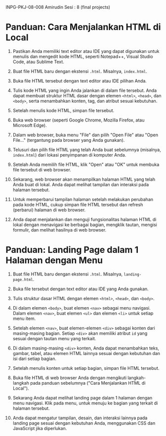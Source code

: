 INPG-PKJ-08-008
Amirudin
Sesi : 8 (final projects)




# Panduan: Cara Menjalankan HTML di Local

1. Pastikan Anda memiliki text editor atau IDE yang dapat digunakan untuk menulis dan mengedit kode HTML, seperti Notepad++, Visual Studio Code, atau Sublime Text.

2. Buat file HTML baru dengan ekstensi `.html`. Misalnya, `index.html`.

3. Buka file HTML tersebut dengan text editor atau IDE pilihan Anda.

4. Tulis kode HTML yang ingin Anda jalankan di dalam file tersebut. Anda dapat membuat struktur HTML dasar dengan elemen `<html>`, `<head>`, dan `<body>`, serta menambahkan konten, tag, dan atribut sesuai kebutuhan.

5. Setelah menulis kode HTML, simpan file tersebut.

6. Buka web browser (seperti Google Chrome, Mozilla Firefox, atau Microsoft Edge).

7. Dalam web browser, buka menu "File" dan pilih "Open File" atau "Open File..." (tergantung pada browser yang Anda gunakan).

8. Telusuri dan pilih file HTML yang telah Anda buat sebelumnya (misalnya, `index.html`) dari lokasi penyimpanan di komputer Anda.

9. Setelah Anda memilih file HTML, klik "Open" atau "OK" untuk membuka file tersebut di web browser.

10. Sekarang, web browser akan menampilkan halaman HTML yang telah Anda buat di lokal. Anda dapat melihat tampilan dan interaksi pada halaman tersebut.

11. Untuk memperbarui tampilan halaman setelah melakukan perubahan pada kode HTML, cukup simpan file HTML tersebut dan refresh (perbarui) halaman di web browser.

12. Anda dapat menjalankan dan menguji fungsionalitas halaman HTML di lokal dengan menavigasi ke berbagai bagian, mengklik tautan, mengisi formulir, dan melihat hasilnya di web browser.




# Panduan: Landing Page dalam 1 Halaman dengan Menu

1. Buat file HTML baru dengan ekstensi `.html`. Misalnya, `landing-page.html`.

2. Buka file tersebut dengan text editor atau IDE yang Anda gunakan.

3. Tulis struktur dasar HTML dengan elemen `<html>`, `<head>`, dan `<body>`.

4. Di dalam elemen `<body>`, buat elemen `<nav>` sebagai menu navigasi. Dalam elemen `<nav>`, buat elemen `<ul>` dan elemen `<li>` untuk setiap menu item. 

5. Setelah elemen `<nav>`, buat elemen-elemen `<div>` sebagai konten dari masing-masing bagian. Setiap `<div>` akan memiliki atribut `id` yang sesuai dengan tautan menu yang terkait. 

6. Di dalam masing-masing `<div>` konten, Anda dapat menambahkan teks, gambar, tabel, atau elemen HTML lainnya sesuai dengan kebutuhan dan isi dari setiap bagian.

7. Setelah menulis konten untuk setiap bagian, simpan file HTML tersebut.

8. Buka file HTML di web browser Anda dengan mengikuti langkah-langkah pada panduan sebelumnya ("Cara Menjalankan HTML di Local").

9. Sekarang Anda dapat melihat landing page dalam 1 halaman dengan menu navigasi. Klik pada menu, untuk menuju ke bagian yang terkait di halaman tersebut.

10. Anda dapat mengatur tampilan, desain, dan interaksi lainnya pada landing page sesuai dengan kebutuhan Anda, menggunakan CSS dan JavaScript jika diperlukan.
